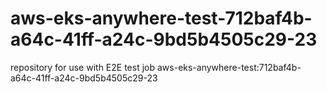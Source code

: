 # aws-eks-anywhere-test-712baf4b-a64c-41ff-a24c-9bd5b4505c29-23
repository for use with E2E test job aws-eks-anywhere-test:712baf4b-a64c-41ff-a24c-9bd5b4505c29-23
